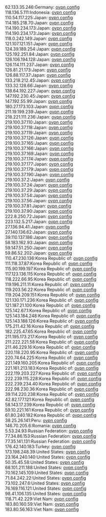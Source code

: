 62.133.35.246:Germany: [ovpn config](vpn/62_133_35_246.ovpn)  
118.136.5.111:Indonesia: [ovpn config](vpn/118_136_5_111.ovpn)  
110.54.117.225:Japan: [ovpn config](vpn/110_54_117_225.ovpn)  
114.185.218.70:Japan: [ovpn config](vpn/114_185_218_70.ovpn)  
114.190.234.173:Japan: [ovpn config](vpn/114_190_234_173.ovpn)  
114.190.234.173:Japan: [ovpn config](vpn/114_190_234_173.ovpn)  
118.0.242.149:Japan: [ovpn config](vpn/118_0_242_149.ovpn)  
121.107.121.151:Japan: [ovpn config](vpn/121_107_121_151.ovpn)  
124.39.189.254:Japan: [ovpn config](vpn/124_39_189_254.ovpn)  
125.192.251.84:Japan: [ovpn config](vpn/125_192_251_84.ovpn)  
126.106.194.128:Japan: [ovpn config](vpn/126_106_194_128.ovpn)  
126.114.111.237:Japan: [ovpn config](vpn/126_114_111_237.ovpn)  
126.81.21.173:Japan: [ovpn config](vpn/126_81_21_173.ovpn)  
126.88.117.37:Japan: [ovpn config](vpn/126_88_117_37.ovpn)  
133.218.212.45:Japan: [ovpn config](vpn/133_218_212_45.ovpn)  
133.32.128.66:Japan: [ovpn config](vpn/133_32_128_66.ovpn)  
138.64.192.227:Japan: [ovpn config](vpn/138_64_192_227.ovpn)  
147.192.230.45:Japan: [ovpn config](vpn/147_192_230_45.ovpn)  
147.192.55.99:Japan: [ovpn config](vpn/147_192_55_99.ovpn)  
180.27.173.103:Japan: [ovpn config](vpn/180_27_173_103.ovpn)  
211.19.199.239:Japan: [ovpn config](vpn/211_19_199_239.ovpn)  
218.221.111.236:Japan: [ovpn config](vpn/218_221_111_236.ovpn)  
219.100.37.110:Japan: [ovpn config](vpn/219_100_37_110.ovpn)  
219.100.37.118:Japan: [ovpn config](vpn/219_100_37_118.ovpn)  
219.100.37.119:Japan: [ovpn config](vpn/219_100_37_119.ovpn)  
219.100.37.126:Japan: [ovpn config](vpn/219_100_37_126.ovpn)  
219.100.37.165:Japan: [ovpn config](vpn/219_100_37_165.ovpn)  
219.100.37.166:Japan: [ovpn config](vpn/219_100_37_166.ovpn)  
219.100.37.169:Japan: [ovpn config](vpn/219_100_37_169.ovpn)  
219.100.37.174:Japan: [ovpn config](vpn/219_100_37_174.ovpn)  
219.100.37.177:Japan: [ovpn config](vpn/219_100_37_177.ovpn)  
219.100.37.179:Japan: [ovpn config](vpn/219_100_37_179.ovpn)  
219.100.37.190:Japan: [ovpn config](vpn/219_100_37_190.ovpn)  
219.100.37.2:Japan: [ovpn config](vpn/219_100_37_2.ovpn)  
219.100.37.24:Japan: [ovpn config](vpn/219_100_37_24.ovpn)  
219.100.37.29:Japan: [ovpn config](vpn/219_100_37_29.ovpn)  
219.100.37.54:Japan: [ovpn config](vpn/219_100_37_54.ovpn)  
219.100.37.56:Japan: [ovpn config](vpn/219_100_37_56.ovpn)  
219.100.37.81:Japan: [ovpn config](vpn/219_100_37_81.ovpn)  
219.100.37.90:Japan: [ovpn config](vpn/219_100_37_90.ovpn)  
222.8.250.72:Japan: [ovpn config](vpn/222_8_250_72.ovpn)  
223.132.5.217:Japan: [ovpn config](vpn/223_132_5_217.ovpn)  
27.136.94.41:Japan: [ovpn config](vpn/27_136_94_41.ovpn)  
27.140.136.62:Japan: [ovpn config](vpn/27_140_136_62.ovpn)  
39.110.137.186:Japan: [ovpn config](vpn/39_110_137_186.ovpn)  
58.183.162.93:Japan: [ovpn config](vpn/58_183_162_93.ovpn)  
59.147.51.250:Japan: [ovpn config](vpn/59_147_51_250.ovpn)  
59.86.52.202:Japan: [ovpn config](vpn/59_86_52_202.ovpn)  
110.47.230.136:Korea Republic of: [ovpn config](vpn/110_47_230_136.ovpn)  
111.118.37.87:Korea Republic of: [ovpn config](vpn/111_118_37_87.ovpn)  
115.90.199.197:Korea Republic of: [ovpn config](vpn/115_90_199_197.ovpn)  
117.123.136.115:Korea Republic of: [ovpn config](vpn/117_123_136_115.ovpn)  
118.222.66.95:Korea Republic of: [ovpn config](vpn/118_222_66_95.ovpn)  
119.196.211.11:Korea Republic of: [ovpn config](vpn/119_196_211_11.ovpn)  
119.203.56.22:Korea Republic of: [ovpn config](vpn/119_203_56_22.ovpn)  
119.204.209.151:Korea Republic of: [ovpn config](vpn/119_204_209_151.ovpn)  
121.130.171.236:Korea Republic of: [ovpn config](vpn/121_130_171_236.ovpn)  
121.187.21.100:Korea Republic of: [ovpn config](vpn/121_187_21_100.ovpn)  
125.142.67.1:Korea Republic of: [ovpn config](vpn/125_142_67_1.ovpn)  
125.143.184.248:Korea Republic of: [ovpn config](vpn/125_143_184_248.ovpn)  
125.143.188.126:Korea Republic of: [ovpn config](vpn/125_143_188_126.ovpn)  
175.211.42.16:Korea Republic of: [ovpn config](vpn/175_211_42_16.ovpn)  
182.225.47.65:Korea Republic of: [ovpn config](vpn/182_225_47_65.ovpn)  
211.195.173.217:Korea Republic of: [ovpn config](vpn/211_195_173_217.ovpn)  
211.222.221.58:Korea Republic of: [ovpn config](vpn/211_222_221_58.ovpn)  
211.46.229.16:Korea Republic of: [ovpn config](vpn/211_46_229_16.ovpn)  
220.118.220.95:Korea Republic of: [ovpn config](vpn/220_118_220_95.ovpn)  
220.74.64.225:Korea Republic of: [ovpn config](vpn/220_74_64_225.ovpn)  
221.149.160.205:Korea Republic of: [ovpn config](vpn/221_149_160_205.ovpn)  
221.161.213.183:Korea Republic of: [ovpn config](vpn/221_161_213_183.ovpn)  
222.119.203.227:Korea Republic of: [ovpn config](vpn/222_119_203_227.ovpn)  
222.239.115.228:Korea Republic of: [ovpn config](vpn/222_239_115_228.ovpn)  
222.239.234.40:Korea Republic of: [ovpn config](vpn/222_239_234_40.ovpn)  
222.98.230.36:Korea Republic of: [ovpn config](vpn/222_98_230_36.ovpn)  
39.114.220.238:Korea Republic of: [ovpn config](vpn/39_114_220_238.ovpn)  
42.82.177.121:Korea Republic of: [ovpn config](vpn/42_82_177_121.ovpn)  
58.143.17.239:Korea Republic of: [ovpn config](vpn/58_143_17_239.ovpn)  
59.10.221.161:Korea Republic of: [ovpn config](vpn/59_10_221_161.ovpn)  
61.80.240.182:Korea Republic of: [ovpn config](vpn/61_80_240_182.ovpn)  
38.25.26.141:Peru: [ovpn config](vpn/38_25_26_141.ovpn)  
146.70.205.6:Romania: [ovpn config](vpn/146_70_205_6.ovpn)  
5.53.24.93:Russian Federation: [ovpn config](vpn/5_53_24_93.ovpn)  
77.34.86.153:Russian Federation: [ovpn config](vpn/77_34_86_153.ovpn)  
77.35.141.131:Russian Federation: [ovpn config](vpn/77_35_141_131.ovpn)  
176.42.140.183:Turkey: [ovpn config](vpn/176_42_140_183.ovpn)  
173.198.248.39:United States: [ovpn config](vpn/173_198_248_39.ovpn)  
23.164.240.140:United States: [ovpn config](vpn/23_164_240_140.ovpn)  
50.35.45.58:United States: [ovpn config](vpn/50_35_45_58.ovpn)  
68.101.211.188:United States: [ovpn config](vpn/68_101_211_188.ovpn)  
70.162.145.109:United States: [ovpn config](vpn/70_162_145_109.ovpn)  
71.84.242.22:United States: [ovpn config](vpn/71_84_242_22.ovpn)  
73.102.247.6:United States: [ovpn config](vpn/73_102_247_6.ovpn)  
76.169.116.121:United States: [ovpn config](vpn/76_169_116_121.ovpn)  
98.41.106.135:United States: [ovpn config](vpn/98_41_106_135.ovpn)  
118.71.42.229:Viet Nam: [ovpn config](vpn/118_71_42_229.ovpn)  
183.80.160.59:Viet Nam: [ovpn config](vpn/183_80_160_59.ovpn)  
183.80.56.163:Viet Nam: [ovpn config](vpn/183_80_56_163.ovpn)  
